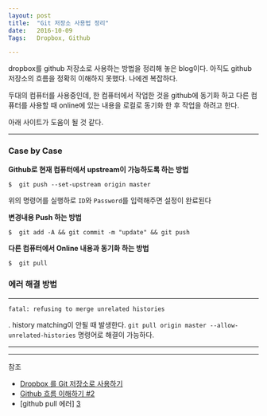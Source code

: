 ```yaml
---
layout: post
title:  "Git 저장소 사용법 정리"
date:   2016-10-09
Tags:   Dropbox, Github

---
```


dropbox를 github 저장소로 사용하는 방법을 정리해 놓은 blog이다. 아직도 github 저장소의 흐름을 정확히 이해하지 못했다. 나에겐 복잡하다.

두대의 컴퓨터를 사용중인데, 한 컴퓨터에서 작업한 것을 github에 동기화 하고 다른 컴퓨터를 사용할 때 online에 있는 내용을 로컬로 동기화 한 후 작업을 하려고 한다.

아래 사이트가 도움이 될 것 같다.

---

### Case by Case

**Github로 현재 컴퓨터에서 upstream이 가능하도록 하는 방법**

	$  git push --set-upstream origin master

위의 명령어를 실행하로 `ID`와 `Password`를 입력해주면 설정이 완료된다

**변경내용 Push 하는 방법**

	$  git add -A && git commit -m "update" && git push

**다른 컴퓨터에서 Online 내용과 동기화 하는 방법**

	$  git pull



### 에러 해결 방법

---

	fatal: refusing to merge unrelated histories

. history matching이 안될 때 발생한다. `git pull origin master --allow-unrelated-histories` 명령어로 해결이 가능하다.

---



---
참조

- [Dropbox 를 Git 저장소로 사용하기][1]
- [Github 흐름 이해하기 #2][2]
- [github pull 에러] [3]

[1]:	http://byteclass.tistory.com/19
[2]:	https://blog.outsider.ne.kr/866
[3]:	http://cpdev.tistory.com/51
